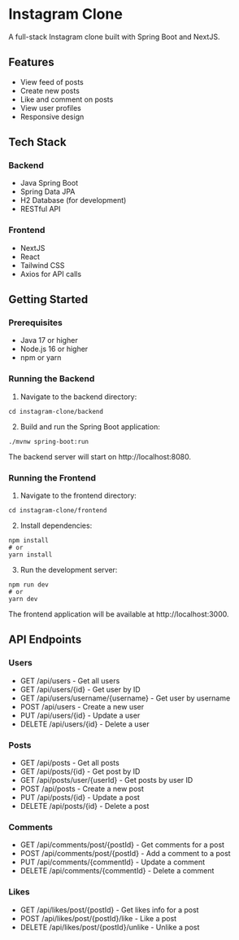 # Instagram Clone

A full-stack Instagram clone built with Spring Boot and NextJS.

## Features

- View feed of posts
- Create new posts
- Like and comment on posts
- View user profiles
- Responsive design

## Tech Stack

### Backend
- Java Spring Boot
- Spring Data JPA
- H2 Database (for development)
- RESTful API

### Frontend
- NextJS
- React
- Tailwind CSS
- Axios for API calls

## Getting Started

### Prerequisites

- Java 17 or higher
- Node.js 16 or higher
- npm or yarn

### Running the Backend

1. Navigate to the backend directory:
```
cd instagram-clone/backend
```

2. Build and run the Spring Boot application:
```
./mvnw spring-boot:run
```

The backend server will start on http://localhost:8080.

### Running the Frontend

1. Navigate to the frontend directory:
```
cd instagram-clone/frontend
```

2. Install dependencies:
```
npm install
# or
yarn install
```

3. Run the development server:
```
npm run dev
# or
yarn dev
```

The frontend application will be available at http://localhost:3000.

## API Endpoints

### Users
- GET /api/users - Get all users
- GET /api/users/{id} - Get user by ID
- GET /api/users/username/{username} - Get user by username
- POST /api/users - Create a new user
- PUT /api/users/{id} - Update a user
- DELETE /api/users/{id} - Delete a user

### Posts
- GET /api/posts - Get all posts
- GET /api/posts/{id} - Get post by ID
- GET /api/posts/user/{userId} - Get posts by user ID
- POST /api/posts - Create a new post
- PUT /api/posts/{id} - Update a post
- DELETE /api/posts/{id} - Delete a post

### Comments
- GET /api/comments/post/{postId} - Get comments for a post
- POST /api/comments/post/{postId} - Add a comment to a post
- PUT /api/comments/{commentId} - Update a comment
- DELETE /api/comments/{commentId} - Delete a comment

### Likes
- GET /api/likes/post/{postId} - Get likes info for a post
- POST /api/likes/post/{postId}/like - Like a post
- DELETE /api/likes/post/{postId}/unlike - Unlike a post
